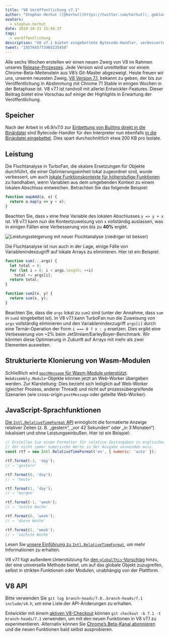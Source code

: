 ```yaml
---
title: "V8 Veröffentlichung v7.1"
author: "Stephan Herhut ([@herhut](https://twitter.com/herhut)), geklonter Kloner von Klonen"
avatars:
  - stephan-herhut
date: 2018-10-31 15:44:37
tags:
  - veröffentlichung
description: "V8 v7.1 bietet eingebettete Bytecode-Handler, verbesserte TurboFan-Fluchtanalyse, postMessage(wasmModule), Intl.RelativeTimeFormat und globalThis!"
tweet: "1057645773465235458"
---
```

Alle sechs Wochen erstellen wir einen neuen Zweig von V8 im Rahmen unseres [Release-Prozesses](/docs/release-process). Jede Version wird unmittelbar vor einem Chrome-Beta-Meilenstein aus V8’s Git-Master abgezweigt. Heute freuen wir uns, unseren neuesten Zweig, [V8 Version 7.1](https://chromium.googlesource.com/v8/v8.git/+log/branch-heads/7.1), bekannt zu geben, der bis zur Veröffentlichung in Abstimmung mit Chrome 71 Stable in einigen Wochen in der Betaphase ist. V8 v7.1 ist randvoll mit allerlei Entwickler-Features. Dieser Beitrag bietet eine Vorschau auf einige der Highlights in Erwartung der Veröffentlichung.

<!--truncate-->
## Speicher

Nach der Arbeit in v6.9/v7.0 zur [Einbettung von Builtins direkt in die Binärdatei](/blog/embedded-builtins) sind Bytecode-Handler für den Interpreter nun ebenfalls [in die Binärdatei eingebettet](https://bugs.chromium.org/p/v8/issues/detail?id=8068). Dies spart durchschnittlich etwa 200 KB pro Isolate.

## Leistung

Die Fluchtanalyse in TurboFan, die skalare Ersetzungen für Objekte durchführt, die einer Optimierungseinheit lokal zugeordnet sind, wurde verbessert, um auch [lokale Funktionskontexte für höherstufige Funktionen](https://bit.ly/v8-turbofan-context-sensitive-js-operators) zu handhaben, wenn Variablen aus dem umgebenden Kontext zu einem lokalen Abschluss entweichen. Betrachten Sie das folgende Beispiel:

```js
function mapAdd(a, x) {
  return a.map(y => y + x);
}
```

Beachten Sie, dass `x` eine freie Variable des lokalen Abschlusses `y => y + x` ist. V8 v7.1 kann nun die Kontextzuweisung von `x` vollständig auslassen, was in einigen Fällen eine Verbesserung von bis zu **40%** ergibt.

![Leistungssteigerung mit neuer Fluchtanalyse (niedriger ist besser)](/_img/v8-release-71/improved-escape-analysis.svg)

Die Fluchtanalyse ist nun auch in der Lage, einige Fälle von Variablenindexzugriff auf lokale Arrays zu eliminieren. Hier ist ein Beispiel:

```js
function sum(...args) {
  let total = 0;
  for (let i = 0; i < args.length; ++i)
    total += args[i];
  return total;
}

function sum2(x, y) {
  return sum(x, y);
}
```

Beachten Sie, dass die `args` lokal zu `sum2` sind (unter der Annahme, dass `sum` in `sum2` eingebettet ist). In V8 v7.1 kann TurboFan nun die Zuweisung von `args` vollständig eliminieren und den Variablenindexzugriff `args[i]` durch eine Ternär-Operation der Form `i === 0 ? x : y` ersetzen. Dies ergibt eine Verbesserung von ~2% beim JetStream/EarleyBoyer-Benchmark. Wir könnten diese Optimierung in Zukunft auf Arrays mit mehr als zwei Elementen ausweiten.

## Strukturierte Klonierung von Wasm-Modulen

Schließlich wird [`postMessage` für Wasm-Module unterstützt](https://github.com/WebAssembly/design/pull/1074). `WebAssembly.Module`-Objekte können jetzt an Web-Worker übergeben werden. Zur Klarstellung: Dies bezieht sich lediglich auf Web-Worker (gleicher Prozess, anderer Thread) und nicht auf prozessübergreifende Szenarien (wie cross-origin `postMessage` oder geteilte Web-Worker).

## JavaScript-Sprachfunktionen

[Die `Intl.RelativeTimeFormat` API](/features/intl-relativetimeformat) ermöglicht die formatierte Anzeige relativer Zeiten (z. B. „gestern“, „vor 42 Sekunden“ oder „in 3 Monaten“) lokalisiert und ohne Leistungseinbußen. Hier ist ein Beispiel:

```js
// Erstellen Sie einen Formatter für relative Zeitangaben in englischer Sprache,
// der nicht immer numerische Werte in der Ausgabe verwenden muss.
const rtf = new Intl.RelativeTimeFormat('en', { numeric: 'auto' });

rtf.format(-1, 'day');
// → 'gestern'

rtf.format(0, 'day');
// → 'heute'

rtf.format(1, 'day');
// → 'morgen'

rtf.format(-1, 'week');
// → 'letzte Woche'

rtf.format(0, 'week');
// → 'diese Woche'

rtf.format(1, 'week');
// → 'nächste Woche'
```

Lesen Sie [unsere Einführung zu `Intl.RelativeTimeFormat`](/features/intl-relativetimeformat), um mehr Informationen zu erhalten.

V8 v7.1 fügt außerdem Unterstützung für [den `globalThis`-Vorschlag](/features/globalthis) hinzu, der eine universelle Methode bietet, um auf das globale Objekt zuzugreifen, selbst in strikten Funktionen oder Modulen, unabhängig von der Plattform.

## V8 API

Bitte verwenden Sie `git log branch-heads/7.0..branch-heads/7.1 include/v8.h`, um eine Liste der API-Änderungen zu erhalten.

Entwickler mit einem [aktiven V8-Checkout](/docs/source-code#using-git) können `git checkout -b 7.1 -t branch-heads/7.1` verwenden, um mit den neuen Funktionen in V8 v7.1 zu experimentieren. Alternativ können Sie [Chrome’s Beta-Kanal abonnieren](https://www.google.com/chrome/browser/beta.html) und die neuen Funktionen bald selbst ausprobieren.
